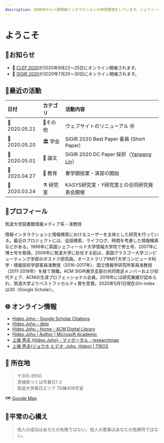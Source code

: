 ```yaml
---
description: 2000年から人間情報インタラクションの研究開発をしています。シェフィールド、グラスゴー、メルボルン、そして、つくば。
---
```


# ようこそ

## 📢お知らせ

* 📆 [CLEF 2020](https://clef2020.clef-initiative.eu/)が2020年9月22～25日にオンライン開催されます。
* 📆 [SIGIR 2020](http://sigir.org/sigir2020/)が2020年7月25～30日にオンライン開催されます。

## 🐾最近の活動

| 日付 | カテゴリ | 活動内容 |
| :--- | :--- | :--- |
| 📆2020.05.21 | 🏡その他 | ウェブサイトのリニューアル ㊗  |
| 📆2020.05.20 | 🏛 学会 | SIGIR 2020 Best Paper 委員 \(Short Paper\) |
| 📆2020.05.01 | 💎 論文 | SIGIR 2020 DC Paper 採択（[Yanpeng Lin](https://docs.joholab.com/yanpeng/)） |
| 📆2020.04.27 | 🥋 教育 | 春学期授業・演習の開始 |
| 📆2020.03.24 | ⚗ 研究室 | KASYS研究室・Y研究室との合同研究発表会開催 |

## 👤プロフィール

筑波大学図書館情報メディア系・准教授  
  
情報インタラクションと情報検索におけるユーザーを主体とした研究を行っている。最近のプロジェクトには、会話検索、ライフログ、時間を考慮した情報検索などがある。1999年に英国シェフィールド大学情報大学院で修士号、2007年に博士号を取得。2009年に筑波大学に赴任する前は、英国グラスゴー大学コンピューティング学部のポスドク研究員。オーストラリアRMIT大学コンピュータ科学・情報技術学部客員准教授（2016-2017年）、国立情報学研究所客員准教授（2011-2018年）を経て現職。ACM SIGIR東京支部の共同発足メンバーおよび初代チェア、ACMの生涯プロフェッショナル会員。2019年には研究業績が認められ、筑波大学よりベストファカルティ賞を受賞。2020年5月1日現在のh-indexは30（Google Scholar）。

## 🌐 オンライン情報

* [Hideo Joho - Google Scholar Citations](https://scholar.google.com/citations?user=8W8gwisAAAAJ&hl=en)
* [Hideo Joho - dblp](https://dblp.org/pers/j/Joho:Hideo.html)
* [Hideo Joho - Home - ACM Digital Library](https://dl.acm.org/profile/81100310348)
* [Hideo Joho \| Author \| Microsoft Academic](https://academic.microsoft.com/author/256360013/publication?paperId=1891216533)
* [上保 秀夫 \(Hideo Joho\) - マイポータル - researchmap](https://researchmap.jp/read0152592/?lang=ja)
* [上保 秀夫\(ジョウホ ヒデオ; Joho, Hideo\) \| TRIOS](https://trios.tsukuba.ac.jp/researcher/0000002518)

## 📮 所在地

> 〒305-8550  
> 茨城県つくば市春日1-2  
> 筑波大学春日エリア 7D棟408号室

🗺 [Google Map](https://www.tsukuba.ac.jp/access/gmap/gmap.php?i=251020)

## 🤲平常の心構え

> 他人の成功はあなたの失敗ではない。他人の悪事はあなたの免罪符ではない。

